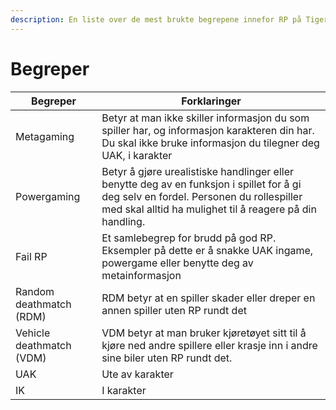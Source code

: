 ```yaml
---
description: En liste over de mest brukte begrepene innefor RP på TigerstadenRP
---
```


# Begreper

| Begreper                 | Forklaringer                                                                                                                                                                                      |
| ------------------------ | ------------------------------------------------------------------------------------------------------------------------------------------------------------------------------------------------- |
| Metagaming               | Betyr at man ikke skiller informasjon du som spiller har, og informasjon karakteren din har. Du skal ikke bruke informasjon du tilegner deg UAK, i karakter                                       |
| Powergaming              | Betyr å gjøre urealistiske handlinger eller benytte deg av en funksjon i spillet for å gi deg selv en fordel. Personen du rollespiller med skal alltid ha mulighet til å reagere på din handling. |
| Fail RP                  | Et samlebegrep for brudd på god RP. Eksempler på dette er å snakke UAK ingame, powergame eller benytte deg av metainformasjon                                                                     |
| Random deathmatch (RDM)  | RDM betyr at en spiller skader eller dreper en annen spiller uten RP rundt det                                                                                                                    |
| Vehicle deathmatch (VDM) | VDM betyr at man bruker kjøretøyet sitt til å kjøre ned andre spillere eller krasje inn i andre sine biler uten RP rundt det.                                                                     |
| UAK                      | Ute av karakter                                                                                                                                                                                   |
| IK                       | I karakter                                                                                                                                                                                        |
